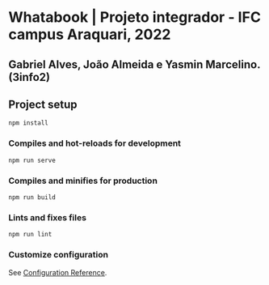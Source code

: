 # Whatabook | Projeto integrador - IFC campus Araquari, 2022 
## Gabriel Alves, João Almeida e Yasmin Marcelino. (3info2)

## Project setup
```
npm install
```

### Compiles and hot-reloads for development
```
npm run serve
```

### Compiles and minifies for production
```
npm run build
```

### Lints and fixes files
```
npm run lint
```

### Customize configuration
See [Configuration Reference](https://cli.vuejs.org/config/).